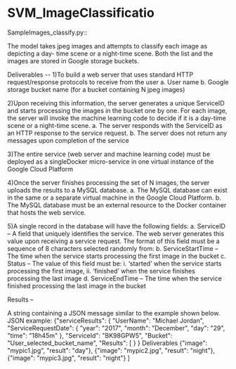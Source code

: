 # SVM_ImageClassificatio

SampleImages_classify.py::

The model takes jpeg images and attempts to classify each image as depicting a day- time scene or a night-time scene. 
Both the list and the images are stored in Google storage buckets.

Deliverables --
  1)To build a web server that uses standard HTTP request/response protocols to receive from the user
    a. User name
    b. Google storage bucket name (for a bucket containing N jpeg images)

  2)Upon receiving this information, the server generates a unique ServiceID and starts
    processing the images in the bucket one by one. For each image, the server will invoke the machine learning code to decide if it is a day-time scene or a night-time scene.
    a. The server responds with the ServiceID as an HTTP response to the service request.
    b. The server does not return any messages upon completion of the service

  3)The entire service (web server and machine learning code) must be deployed as a singleDocker micro-service in one virtual instance of the Google Cloud Platform

  4)Once the server finishes processing the set of N images, the server uploads the results to a MySQL database.
    a. The MySQL database can exist in the same or a separate virtual machine in the
       Google Cloud Platform.
    b. The MySQL database must be an external resource to the Docker container that
       hosts the web service.

   5)A single record in the database will have the following fields:
    a. ServiceID – A field that uniquely identifies the service. The web server generates this value upon receiving a service request. The format of this field must be a sequence of 8 characters selected randomly from:
    b. ServiceStartTime – The time when the service starts processing the first image in the bucket
    c. Status – The value of this field must be:
        i. ‘started’ when the service starts processing the first image,
        ii. ‘finished’ when the service finishes processing the last image
    d. ServiceEndTime – The time when the service finished processing the last image in
    the bucket


Results – 

A string containing a JSON message similar to the example shown below.
JSON example:
{"serviceResults": {
"UserName": "Michael Jordan", "ServiceRequestDate": {
"year": "2017", "month": "December", "day": "29",
"time": "18h45m"
},
"ServiceId": "BK98GPW5",
"Bucket": "User_selected_bucket_name", "Results": [
} }
Deliverables
{"image": "mypic1.jpg", "result": "day"}, {"image": "mypic2.jpg", "result": "night"}, {"image": "mypic3.jpg", "result": "night"} ]
